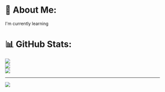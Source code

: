 # 💫 About Me:
I'm  currently learning

# 📊 GitHub Stats:
![](https://github-readme-stats.vercel.app/api?username=Balaraj&theme=blue-green&hide_border=false&include_all_commits=false&count_private=false)<br/>
![](https://github-readme-streak-stats.herokuapp.com/?user=Balaraj&theme=blue-green&hide_border=false)<br/>
![](https://github-readme-stats.vercel.app/api/top-langs/?username=Balaraj&theme=blue-green&hide_border=false&include_all_commits=false&count_private=false&layout=compact)

---
[![](https://visitcount.itsvg.in/api?id=Balaraj&icon=0&color=0)](https://visitcount.itsvg.in)

<!-- Proudly created with GPRM ( https://gprm.itsvg.in ) -->
